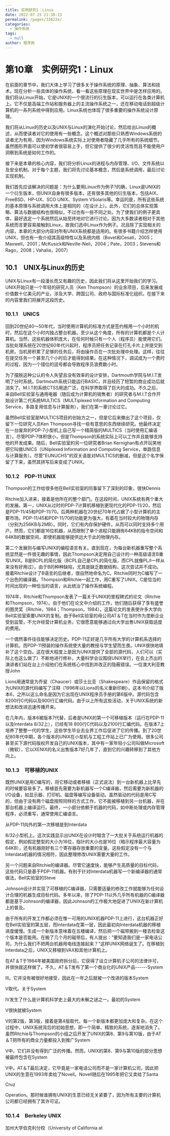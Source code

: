 ```yaml
---
title: 实例研究1：Linux
date: 2022-07-25 21:30:13
permalink: /pages/32622e/
categories:  
  - 操作系统
tags: 
  - null
author: 程序狗
---
```

# 第10章　实例研究1：Linux

在前面的章节中，我们大体上学习了很多关于操作系统的原理、抽象、算法和技术。现在分析一些具体的操作系统，看一看这些原理在现实世界中是怎样应用的。我们将从Linux开始，它是UNIX的一个很流行的衍生版本，可以运行在各类计算机上。它不仅是高端工作站和服务器上的主流操作系统之一，还在移动电话到超级计算机的一系列系统中得到应用。Linux系统也体现了很多重要的操作系统设计原理。

我们将从Linux的历史以及UNIX与Linux的演化开始讨论，然后给出Linux的概述，从而使读者对它的使用有一些概念。这个概述对那些只熟悉Windows系统的读者尤为有用，因为Windows系统实际上对使用者隐藏了几乎所有的系统细节。虽然图形界面可以使初学者很容易上手，但它提供了很少的灵活性而且不能使用户洞察到系统是如何工作的。

接下来是本章的核心内容，我们将分析Linux的进程与内存管理、I/O、文件系统以及安全机制。对于每个主题，我们将先讨论基本概念，然后是系统调用，最后讨论实现机制。

我们首先应该解决的问题是：为什么要用Linux作为例子?的确，Linux是UNIX的一个衍生版本，但UNIX自身有很多版本，还有很多其他的衍生版本，包括AIX、FreeBSD、HP-UX、SCO UNIX、System VSolaris等。幸运的是，所有这些系统的基本原理与系统调用大体上是相同的（在设计上）。此外，它们的总体实现策略、算法与数据结构也很相似，不过也有一些不同之处。为了使我们的例子更具体，最好选定一个系统然后从始至终地对它进行讨论。因为大多数读者相对于其他系统而言更容易接触到Linux，故我们选中Linux作为例子。况且除了实现相关的内容，本章的大部分内容对所有UNIX系统都是适用的。有很多书籍介绍怎样使用UNIX，但也有一些介绍其高级特性以及系统内核（Bovet和Cesati，2005；Maxwell，2001；McKusick和Neville-Neil，2004；Pate，2003；Stevens和Rago，2008；Vahalia，2007）

## 10.1　UNIX与Linux的历史

UNIX与Linux有一段漫长而又有趣的历史，因此我们将从这里开始我们的学习。UNIX开始只是一个年轻的研究人员（Ken Thompson）的业余项目，后来发展成价值数十亿美元的产业，涉及大学、跨国公司、政府与国际标准化组织。在接下来的内容里我们将展开这段历史。

### 10.1.1　UNICS

回到20世纪40～50年代，当时使用计算机的标准方式是签约租用一个小时的机时，然后在这个小时内独占整台机器。至少从这个角度，所有的计算机都是个人计算机。当然，这些机器体积庞大，在任何时候只有一个人（程序员）能使用它们。当批处理系统在20世纪60年代兴起时，程序员把任务记录在打孔卡片上并提交到机房。当机房积累了足够的任务后，将由操作员在一次批处理中处理。这样，往往在提交任务一个甚至几个小时后才能得到结果。在这种情况下，调试成为一个费时的过程，因为一个错位的逗号都会导致程序员浪费数小时。

为了摆脱这种公认的令人失望且没有效率的设计安排，Dartmouth学院与M.I.T发明了分时系统。Dartmouth系统只能运行BASIC，并且经历了短暂的商业成功后就消失了。M.I.T的系统CTSS用途广泛，在科学界取得了巨大的成功。不久之后，来自Bell实验室与通用电器（随后成为计算机的销售者）的研究者与M.I.T合作开始设计第二代系统MULTICS（MULTiplexed  Information and Computing Service，多路复用信息与计算服务），我们在第一章讨论过它。

虽然Bell实验室是MULTICS项目的创始方之一，但是它后来撤出了这个项目，仅留下一位研究人员Ken Thompson寻找一些有意思的东西继续研究。他最终决定在一台废弃的PDP-7小型机上自己写一个精简版的MULTICS（当时使用汇编语言）。尽管PDP-7体积很小，但是Thompson的系统实际上可以工作并且能够支持他的开发成果。随后，Bell实验室的另一位研究者Brian Kernighan有点开玩笑地把它叫做UNICS（UNiplexed Information and Computing Service，单路信息与计算服务）。尽管"EUNUCHS"的双关语是对MULTICS的删减，但是这个名字保留了下来，虽然其拼写后来变成了UNIX。

### 10.1.2　PDP-11 UNIX

Thompson的工作给很多他在Bell实验室的同事留下了深刻的印象，很快Dennis

Ritchie加入进来，接着是他所在的整个部门。在这段时间，UNIX系统有两个重大的发展。第一，UNIX从过时的PDP-7计算机移植到更现代化的PDP-11/20，然后是PDP-11/45和PDP-11/70。后两种机器在20世纪70年代占据了小型计算机的主要市场。PDP-11/45和PDP-11/70的功能更为强大，有着在当时较大的物理内存（分别为256KB与2MB）。同时，它们有内存保护硬件，从而可以同时支持多个用户。然而，它们都是16位机器，从而限制了单个进程只能拥有64KB的指令空间和64KB的数据空间，即使机器能够提供远大于此的物理内存。

第二个发展则与编写UNIX的编程语言有关。直到现在，为每台新机器重写整个系统显然是一件很无趣的事情，因此Thompson决定用自己设计的一种高级语言B重写UNIX。B是BCPL的简化版（BCPL自己是CPL的简化版，而CPL就像PL/I一样从来没有好用过）。由于B的种种缺陷，尤其是缺乏数据结构，这次尝试并不成功。接着Ritchie设计了B语言的后继者，很自然地命名为C。Ritchie同时为C编写了一个出色的编译器。Thompson和Ritchie一起工作，用C重写了UNIX。C是恰当的时间出现的一种恰当的语言，从此统治了操作系统编程。

1974年，Ritchie和Thompson发表了一篇关于UNIX的里程碑式的论文（Ritchie和Thompson，1974）。由于他们在论文中介绍的工作，他们随后获得了享有盛誉的图灵奖（Ritchie，1984；Thompson，1984）。这篇论文的发表使许多大学向Bell实验室索要UNIX的复制。由于Bell实验室的母公司AT＆T在当时作为垄断企业受到监管，不允许经营计算机业务，它很愿意能够通过向大学出售UNIX获取适度的费用。

一个偶然事件往往能够决定历史。PDP-11正好是几乎所有大学的计算机系选择的计算机，而PDP-11预装的操作系统使大量的教授与学生望而生畏。UNIX很快地填补了这个空白。这在很大程度上是因为UNIX提供了全部的源代码，人们可以（实际上也这么做了）不断地进行修补。大量科学会议围绕UNIX举行，在会上杰出的演讲者们站在台上介绍他们在系统核心中找到并改正的隐蔽错误。一位澳大利亚教授John

Lions用通常是为乔叟（Chaucer）或莎士比亚（Shakespeare）作品保留的格式为UNIX的源代码编写了注释（1996年以Lions的名义重新印刷）。这本书介绍了版本6，之所以这么命名是因为它出现在UNIX程序员手册的第6版中。源代码包含8200行C代码以及900行汇编代码。由于以上所有这些活动，关于UNIX系统的新想法和改进迅速传播开来。

在几年内，版本6被版本7代替，后者是UNIX的第一个可移植版本（运行在PDP-11以及Interdata 8/32上），已经有18 800行C代码以及2100行汇编代码。在版本7上培养了整整一代的学生，这些学生毕业去业界工作后促进了它的传播。到了20世纪80年代中期，各个版本的UNIX在小型机与工程工作站上已广为使用。很多公司甚至买下源代码版权开发自己的UNIX版本，其中有一家年轻小公司叫做Microsoft（微软），它以XENIX的名义出售版本7好几年了，直到它的兴趣转移到了其他方向上。

### 10.1.3　可移植的UNIX

既然UNIX是用C编写的，将它移动或者移植（正式说法）到一台新机器上比早先的时候要容易多了。移植首先需要为新机器写一个C编译器，然后需要为新机器的I/O设备，如显示器、打印机、磁盘等编写设备驱动。虽然驱动的代码是用C写的，但由于没有两个磁盘按照同样的方式工作，它不能被移植到另一台机器，并在那台机器上编译运行。最终，一小部分依赖于机器的代码，如中断处理或内存管理程序，必须重写，通常使用汇编语言。

从PDP-11向外的第一次移植是到Interdata

8/32小型机上。这次实践显示出UNIX在设计时暗含了一大批关于系统运行机器的假定，例如假定整型的大小为16位，指针的大小也是16位（暗示程序最大容量为64KB），还有机器刚好有三个寄存器存放重要的变量。这些假定没有一个与Interdata机器的情况相符，因此整理修改UNIX需要大量的工作。

另一个问题来自Ritchie的编译器。尽管它速度快，能够产生高质量的目标代码，这些代码只是基于PDP-11机器。有别于针对Interdata机器写一个新编译器的通常做法，Bell实验室的Steve

Johnson设计并实现了可移植的C编译器，只需要适量的修改工作就能够为任何设计合理的机器生成目标代码。多年以来，除了PDP-11以外几乎所有机器的C编译器都是基于Johnson的编译器，因此Johnson的工作极大地促进了UNIX在新计算机上的普及。

由于所有的开发工作都必须在惟一可用的UNIX机器PDP-11上进行，这台机器正好在Bell实验室的第五层，而Interdata在第一层，因此最初向Interdata机器的移植进度缓慢。生成一个新版本意味着在五楼编译，然后把一个磁带搬到一楼去检查这个版本是否能用。在搬了几个月的磁带后，有人提出："要知道我们是一家电话公司，为什么我们不把两台机器用电线连接起来？"这样UNIX网络诞生了。在移植到Interdata之后，UNIX又移植到VAX和其他计算机上。

在AT＆T于1984年被美国政府拆分后，它获得了设立计算机子公司的法律许可，并很快就这样做了。不久，AT＆T发布了第一个商业化的UNIX产品------System

III。它并没有被很好地接受，因此在一年之后就被一个改进的版本System

V取代。关于System

IV发生了什么是计算机科学史上最大的未解之谜之一。最初的System

V很快就被System

V的第2版，第3版，接着是第4版取代，每一个新版本都更加庞大和复杂。在这个过程中，UNIX系统背后的初始思想，即一个简单、精致的系统，逐渐地消失了。虽然Ritchie与Thompson的小组之后开发了UNIX的第8、第9与第10版，由于AT＆T把所有的商业力量都投入到推广System

V中，它们并没有得到广泛的传播。然而，UNIX的第8、第9与第10版的部分思想被最终包含在System

V中。AT＆T最后决定，它毕竟是一家电话公司而不是一家计算机公司，因此把UNIX的生意在1993年卖给了Novell。Novell随后在1995年把它又卖给了Santa

Cruz

Operation。那时候谁拥有UNIX的生意已经无关紧要了，因为所有主要的计算机公司都已经拥有了其许可证。

### 10.1.4　Berkeley UNIX

加州大学伯克利分校（University of California at
